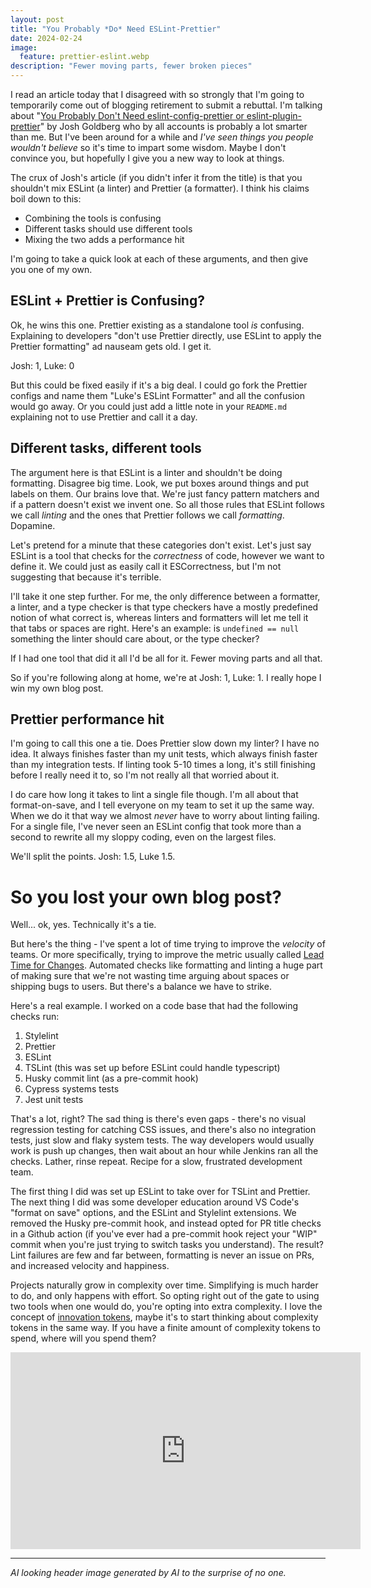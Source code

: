 ```yaml
---
layout: post
title: "You Probably *Do* Need ESLint-Prettier"
date: 2024-02-24
image:
  feature: prettier-eslint.webp
description: "Fewer moving parts, fewer broken pieces"
---
```


I read an article today that I disagreed with so strongly that I'm going to temporarily come out of blogging retirement to submit a rebuttal. I'm talking about "[You Probably Don't Need eslint-config-prettier or eslint-plugin-prettier](https://www.joshuakgoldberg.com/blog/you-probably-dont-need-eslint-config-prettier-or-eslint-plugin-prettier/)" by Josh Goldberg who by all accounts is probably a lot smarter than me. But I've been around for a while and _I've seen things you people wouldn't believe_ so it's time to impart some wisdom. Maybe I don't convince you, but hopefully I give you a new way to look at things.

The crux of Josh's article (if you didn't infer it from the title) is that you shouldn't mix ESLint (a linter) and Prettier (a formatter). I think his claims boil down to this:

- Combining the tools is confusing
- Different tasks should use different tools
- Mixing the two adds a performance hit

I'm going to take a quick look at each of these arguments, and then give you one of my own.

## ESLint + Prettier is Confusing?

Ok, he wins this one. Prettier existing as a standalone tool _is_ confusing. Explaining to developers "don't use Prettier directly, use ESLint to apply the Prettier formatting" ad nauseam gets old. I get it.

Josh: 1, Luke: 0

But this could be fixed easily if it's a big deal. I could go fork the Prettier configs and name them "Luke's ESLint Formatter" and all the confusion would go away. Or you could just add a little note in your ```README.md``` explaining not to use Prettier and call it a day.

## Different tasks, different tools

The argument here is that ESLint is a linter and shouldn't be doing formatting. Disagree big time. Look, we put boxes around things and put labels on them. Our brains love that. We're just fancy pattern matchers and if a pattern doesn't exist we invent one. So all those rules that ESLint follows we call _linting_ and the ones that Prettier follows we call _formatting_. Dopamine.

Let's pretend for a minute that these categories don't exist. Let's just say ESLint is a tool that checks for the _correctness_ of code, however we want to define it. We could just as easily call it ESCorrectness, but I'm not suggesting that because it's terrible.

I'll take it one step further. For me, the only difference between a formatter, a linter, and a type checker is that type checkers have a mostly predefined notion of what correct is, whereas linters and formatters will let me tell it that tabs or spaces are right. Here's an example: is `undefined == null` something the linter should care about, or the type checker? 

If I had one tool that did it all I'd be all for it. Fewer moving parts and all that.

So if you're following along at home, we're at Josh: 1, Luke: 1. I really hope I win my own blog post.

## Prettier performance hit

I'm going to call this one a tie. Does Prettier slow down my linter? I have no idea. It always finishes faster than my unit tests, which always finish faster than my integration tests. If linting took 5-10 times a long, it's still finishing before I really need it to, so I'm not really all that worried about it. 

I do care how long it takes to lint a single file though. I'm all about that format-on-save, and I tell everyone on my team to set it up the same way. When we do it that way we almost _never_ have to worry about linting failing. For a single file, I've never seen an ESLint config that took more than a second to rewrite all my sloppy coding, even on the largest files.

We'll split the points. Josh: 1.5, Luke 1.5.

# So you lost your own blog post?

Well... ok, yes. Technically it's a tie.

But here's the thing - I've spent a lot of time trying to improve the _velocity_ of teams. Or more specifically, trying to improve the metric usually called [Lead Time for Changes](https://cloud.google.com/blog/products/devops-sre/using-the-four-keys-to-measure-your-devops-performance). Automated checks like formatting and linting a huge part of making sure that we're not wasting time arguing about spaces or shipping bugs to users. But there's a balance we have to strike.

Here's a real example. I worked on a code base that had the following checks run:

1. Stylelint
2. Prettier
3. ESLint
4. TSLint (this was set up before ESLint could handle typescript)
5. Husky commit lint (as a pre-commit hook)
6. Cypress systems tests
7. Jest unit tests

That's a lot, right? The sad thing is there's even gaps - there's no visual regression testing for catching CSS issues, and there's also no integration tests, just slow and flaky system tests. The way developers would usually work is push up changes, then wait about an hour while Jenkins ran all the checks. Lather, rinse repeat. Recipe for a slow, frustrated development team.

The first thing I did was set up ESLint to take over for TSLint and Prettier. The next thing I did was some developer education around VS Code's "format on save" options, and the ESLint and Stylelint extensions. We removed the Husky pre-commit hook, and instead opted for PR title checks in a Github action (if you've ever had a pre-commit hook reject your "WIP" commit when you're just trying to switch tasks you understand). The result? Lint failures are few and far between, formatting is never an issue on PRs, and increased velocity and happiness.

Projects naturally grow in complexity over time. Simplifying is much harder to do, and only happens with effort. So opting right out of the gate to using two tools when one would do, you're opting into extra complexity. I love the concept of [innovation tokens](https://mcfunley.com/choose-boring-technology), maybe it's to start thinking about complexity tokens in the same way. If you have a finite amount of complexity tokens to spend, where will you spend them?

<iframe width="560" height="315" src="https://www.youtube.com/embed/xp5Zq7oMtEc?si=oAj_Mu-eqvWDgLIE" title="YouTube video player" frameborder="0" allow="accelerometer; autoplay; clipboard-write; encrypted-media; gyroscope; picture-in-picture; web-share" allowfullscreen></iframe>

---

_AI looking header image generated by AI to the surprise of no one._
